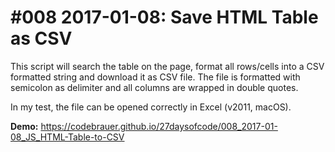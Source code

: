 # #008 2017-01-08: Save HTML Table as CSV

This script will search the table on the page, format all rows/cells into a CSV formatted string and download it as CSV file. The file is formatted with semicolon as delimiter and all columns are wrapped in double quotes.

In my test, the file can be opened correctly in Excel (v2011, macOS).

**Demo:** <https://codebrauer.github.io/27daysofcode/008_2017-01-08_JS_HTML-Table-to-CSV>
